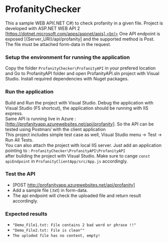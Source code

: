 # ProfanityChecker
This a sample WEB API(.NET C#) to check profanity in a given file. Project is developed with ASP.NET WEB API 2 [https://dotnet.microsoft.com/apps/aspnet/apis].<br/>
One API endpoint is exposed [{Server_URI}/api/profanity] and the supported method is Post. The file must be attached form-data in the request.

### Setup the environment for running the application 
Copy the folder `ProfanityChecker\ProfanityAPI` in your prefered location and Go to ProfanityAPI folder and open ProfanityAPI.sln project with Visual Studio. Install required dependencies with Nuget packages. 


### Run the application

Build and Run the project with Visual Studio. Debug the application with Visual Studio (F5 shortcut), the application should be running with IIS express.<br />
Same API is running live in Azure : [http://profanityapp.azurewebsites.net/api/profanity]. So the API can be tested using Postman/ with the client application<br />
This project includes simple test case as well, Visual Studio menu -> Test -> Run All Tests. <br/>
You can also attach the project with local IIS server. Just add an application pointing to : `ProfanityChecker\ProfanityAPI\ProfanityAPI`<br/> after building the project with Visual Studio. 
Make sure to cange `const apiEndpoint` in `ProfanityClientApp/src/App.js` accordingly.

### Test the API
- [POST http://profanityapp.azurewebsites.net/api/profanity]
- Add a sample file (.txt) in form-data.
- The api endpoint will check the uploaded file and return result accordingly. 

### Expected results
- `"Demo_File1.txt: File contains 2 bad word or phrase !!"`
- `"Demo_File2.txt: File is clean""`
- `The uploded file has no content, empty!`
